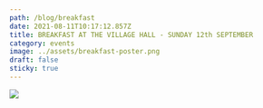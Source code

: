 ```yaml
---
path: /blog/breakfast
date: 2021-08-11T10:17:12.857Z
title: BREAKFAST AT THE VILLAGE HALL - SUNDAY 12th SEPTEMBER
category: events
image: ../assets/breakfast-poster.png
draft: false
sticky: true
---
```



![](https://email.bt.com/mail/bin?csrf=UK4nS7vSCMUwEgpM0XmZqA&r=%7B%22method%22%3A%22mail.message.attachment.getPart%22%2C%22params%22%3A%7B%22accountId%22%3A%22%22%2C%22folder%22%3A%22INBOX%22%2C%22uid%22%3A56918%2C%22part%22%3A%221%22%2C%22wantsTranscoding%22%3Afalse%7D%7D)